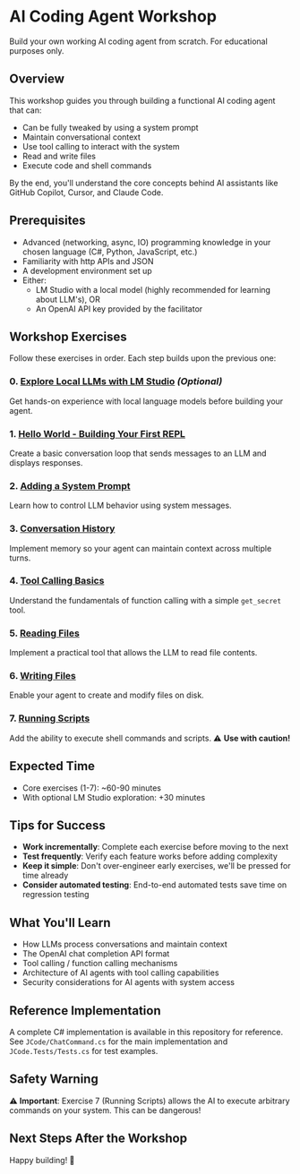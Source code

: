 # AI Coding Agent Workshop

Build your own working AI coding agent from scratch. For educational purposes only.

## Overview

This workshop guides you through building a functional AI coding agent that can:
- Can be fully tweaked by using a system prompt
- Maintain conversational context
- Use tool calling to interact with the system
- Read and write files
- Execute code and shell commands

By the end, you'll understand the core concepts behind AI assistants like GitHub Copilot, Cursor, and Claude Code.

## Prerequisites

- Advanced (networking, async, IO) programming knowledge in your chosen language (C#, Python, JavaScript, etc.)
- Familiarity with http APIs and JSON
- A development environment set up
- Either:
  - LM Studio with a local model (highly recommended for learning about LLM's), OR
  - An OpenAI API key provided by the facilitator

## Workshop Exercises

Follow these exercises in order. Each step builds upon the previous one:

### 0. [Explore Local LLMs with LM Studio](./workshop/00-optional-lm-studio.md) *(Optional)*
Get hands-on experience with local language models before building your agent.

### 1. [Hello World - Building Your First REPL](./workshop/01-hello-world.md)
Create a basic conversation loop that sends messages to an LLM and displays responses.

### 2. [Adding a System Prompt](./workshop/02-system-prompt.md)
Learn how to control LLM behavior using system messages.

### 3. [Conversation History](./workshop/03-conversation-history.md)
Implement memory so your agent can maintain context across multiple turns.

### 4. [Tool Calling Basics](./workshop/04-tool-calling-basics.md)
Understand the fundamentals of function calling with a simple `get_secret` tool.

### 5. [Reading Files](./workshop/05-reading-files.md)
Implement a practical tool that allows the LLM to read file contents.

### 6. [Writing Files](./workshop/06-writing-files.md)
Enable your agent to create and modify files on disk.

### 7. [Running Scripts](./workshop/07-running-scripts.md)
Add the ability to execute shell commands and scripts. ⚠️ **Use with caution!**

## Expected Time

- Core exercises (1-7): ~60-90 minutes
- With optional LM Studio exploration: +30 minutes

## Tips for Success

- **Work incrementally**: Complete each exercise before moving to the next
- **Test frequently**: Verify each feature works before adding complexity
- **Keep it simple**: Don't over-engineer early exercises, we'll be pressed for time already
- **Consider automated testing**: End-to-end automated tests save time on regression testing

## What You'll Learn

- How LLMs process conversations and maintain context
- The OpenAI chat completion API format
- Tool calling / function calling mechanisms
- Architecture of AI agents with tool calling capabilities
- Security considerations for AI agents with system access

## Reference Implementation

A complete C# implementation is available in this repository for reference. See `JCode/ChatCommand.cs` for the main implementation and `JCode.Tests/Tests.cs` for test examples.

## Safety Warning

⚠️ **Important**: Exercise 7 (Running Scripts) allows the AI to execute arbitrary commands on your system. This can be dangerous!

## Next Steps After the Workshop

Happy building! 🤖